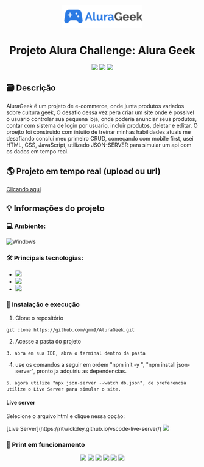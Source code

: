 <p align="center">
  <img height="60" src="https://github.com/gmm9/AluraGeek/blob/master/img/logo2.png" />
</p>
<h1 align="center">Projeto Alura Challenge: Alura Geek</h1>
<p align="center">
  <img src="https://img.shields.io/badge/HTML5-E34F26?style=for-the-badge&logo=html5&logoColor=white">
  <img src="https://img.shields.io/badge/CSS3-1572B6?style=for-the-badge&logo=css3&logoColor=white">
  <img src="https://img.shields.io/badge/JavaScript-323330?style=for-the-badge&logo=javascript&logoColor=F7DF1E">
</p>

## 🗃 Descrição

<p>AluraGeek é um projeto de e-commerce, onde junta produtos variados sobre cultura geek, O desafio dessa vez pera criar um site onde é possivel o usuario controlar sua pequena loja, onde poderia anunciar seus produtos, contar com sistema de login por usuario, incluir produtos, deletar e editar. O proejto foi construido com intuito de treinar minhas habilidades atuais me desafiando conclui meu primeiro CRUD, começando com mobile first, usei HTML, CSS, JavaScript, utilizado JSON-SERVER para simular um api com os dados em tempo real.</p>

## 🌎 Projeto em tempo real (upload ou url)

<a href="alura-geek-zeta.vercel.app" target="_blank">Clicando aqui</a>

## 💡 Informações do projeto

### 💻 Ambiente: 
![Windows](https://img.shields.io/badge/Windows-0078D6?style=for-the-badge&logo=windows&logoColor=white)

### 🛠 Principais tecnologias:

- [<img src="https://img.shields.io/badge/HTML5-E34F26?style=for-the-badge&logo=html5&logoColor=white">](https://developer.mozilla.org/pt-BR/docs/Web/HTML)
- [<img src="https://img.shields.io/badge/JavaScript-323330?style=for-the-badge&logo=javascript&logoColor=F7DF1E">](https://developer.mozilla.org/pt-BR/docs/Web/JavaScript)
- [<img src="https://img.shields.io/badge/CSS3-1572B6?style=for-the-badge&logo=css3&logoColor=white">](https://developer.mozilla.org/pt-BR/docs/Web/CSS)

### 🔧 Instalação e execução

1. Clone o repositório
```
git clone https://github.com/gmm9/AluraGeek.git
```
2. Acesse a pasta do projeto
```
3. abra em sua IDE, abra o terminal dentro da pasta
```
4. use os comandos a seguir em ordem "npm init -y ", "npm install json-server", pronto ja adquiriu as dependencias.
```
5. agora utilize "npx json-server --watch db.json", de preferencia utilize o Live Server para simular o site.
```

#### Live server
<p>Selecione o arquivo html e clique nessa opção:</p>
[Live Server](https://ritwickdey.github.io/vscode-live-server/)
<img src="https://user-images.githubusercontent.com/104157600/187787562-95e74fc1-cb47-49ed-a30c-17d2fd442e2b.png">

### 📸 Print em funcionamento
<p align="center">
<img src="https://imgur.com/yq0RQbQ.png" width="40%"> <img src="https://imgur.com/tO126ED.png" width="40%"> 
<img src="https://imgur.com/DatHaCx.png" width="40%"> <img src="https://imgur.com/r044Ap1.png" width="40%"> 
<img src="https://imgur.com/YxbQu9L.png" width="40%"> <img src="https://imgur.com/vfAk4wX.png" width="40%"> 
</p>

